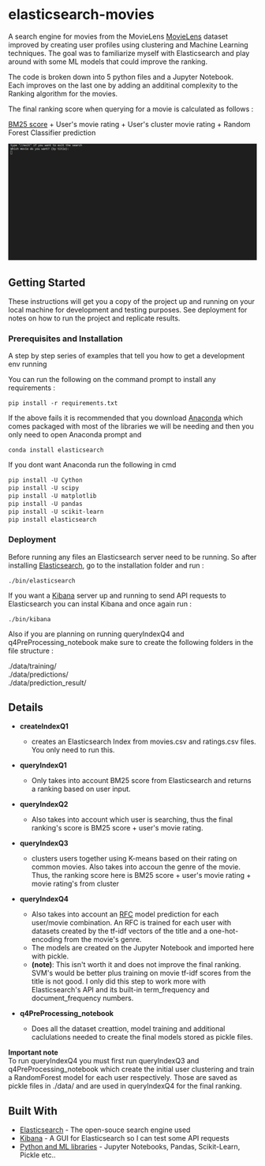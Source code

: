 # elasticsearch-movies

A search engine for movies from the MovieLens [MovieLens](https://movielens.org/) dataset improved by creating user profiles using clustering and Machine Learning techniques.
The goal was to familiarize myself with Elasticsearch and play around with some ML models that could improve the ranking.

The code is broken down into 5 python files and a Jupyter Notebook.  
Each improves on the last one by adding an additinal complexity to the Ranking algorithm for the movies.  

The final ranking score when querying for a movie is calculated as follows :  

[BM25 score](https://en.wikipedia.org/wiki/Okapi_BM25) + User's movie rating + User's cluster movie rating + Random Forest Classifier prediction 


![example](./example.gif)


## Getting Started

These instructions will get you a copy of the project up and running on your local machine for development and testing purposes. See deployment for notes on how to run the project and replicate results.

### Prerequisites and Installation

A step by step series of examples that tell you how to get a development env running

You can run the following on the command prompt to install any requirements :

```
pip install -r requirements.txt  
```
If the above fails it is recommended that you download [Anaconda]() which comes packaged with most of the libraries
we will be needing and then you only need to open Anaconda prompt and 
```
conda install elasticsearch
```
If you dont want Anaconda run the following in cmd
``` 
pip install -U Cython
pip install -U scipy
pip install -U matplotlib
pip install -U pandas
pip install -U scikit-learn
pip install elasticsearch
```

### Deployment

Before running any files an Elasticsearch server need to be running.
So after installing [Elasticsearch](https://www.elastic.co/downloads/elasticsearch), go to the installation folder
and run :
```
./bin/elasticsearch
```
If you want a [Kibana](https://www.elastic.co/downloads/kibana) server up and running to send API requests to Elasticsearch you can instal Kibana and once again run :
```
./bin/kibana
```

Also if you are planning on running queryIndexQ4 and q4PreProcessing_notebook make sure to create the following folders in the file structure :  

./data/training/  
./data/predictions/  
./data/prediction_result/  


## Details

* **createIndexQ1** 
  * creates an Elasticsearch Index from movies.csv and ratings.csv files. You only need to run this.

* **queryIndexQ1**
  * Only takes into account BM25 score from Elasticsearch and returns a ranking based on user input.

* **queryIndexQ2**
  * Also takes into account which user is searching, thus the final ranking's score is BM25 score + user's movie rating.

* **queryIndexQ3**
  * clusters users together using K-means based on their rating on common movies. Also takes into accoun the genre of the movie. Thus, the ranking score here is BM25 score + user's movie rating + movie rating's from cluster

* **queryIndexQ4**
  * Also takes into account an [RFC](https://en.wikipedia.org/wiki/Random_forest) model prediction for each user/movie combination. An RFC is trained for each user with datasets created by the tf-idf vectors of the title and a one-hot-encoding from the movie's genre.
  * The models are created on the Jupyter Notebook and imported here with pickle.
  * **(note)**: This isn't worth it and does not improve the final ranking. SVM's would be better plus training on movie tf-idf scores from the title is not good. I only did this step to work more with Elasticsearch's API and its built-in term_frequency and document_frequency numbers.

* **q4PreProcessing_notebook**
  * Does all the dataset creattion, model training and additional caclulations needed to create the final models stored as pickle files.

**Important note**   
To run queryIndexQ4 you must first run queryIndexQ3 and q4PreProcessing_notebook which create the initial user clustering and train a RandomForest model for each user respectively. Those are saved as pickle files in ./data/ and are used in queryIndexQ4 for the final ranking.

## Built With

* [Elasticsearch](https://www.elastic.co/) - The open-souce search engine used
* [Kibana](https://www.elastic.co/kibana) - A GUI for Elasticsearch so I can test some API requests
* [Python and ML libraries](https://www.python.org/) - Jupyter Notebooks, Pandas, Scikit-Learn, Pickle etc.. 

